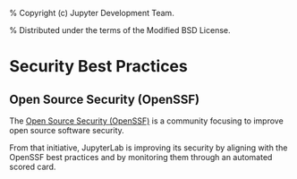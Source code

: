 % Copyright (c) Jupyter Development Team.

% Distributed under the terms of the Modified BSD License.

# Security Best Practices

## Open Source Security (OpenSSF)

The [Open Source Security (OpenSSF)](https://openssf.org/) is a community focusing
to improve open source software security.

From that initiative, JupyterLab is improving its security by aligning with the
OpenSSF best practices and by monitoring them through an automated scored card.
